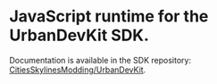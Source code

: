 ﻿# JavaScript runtime for the UrbanDevKit SDK.

Documentation is available in the SDK repository:
[CitiesSkylinesModding/UrbanDevKit](https://github.com/CitiesSkylinesModding/UrbanDevKit).
